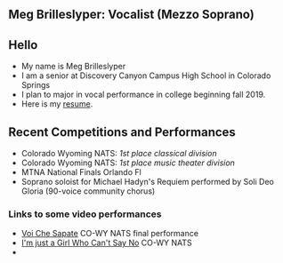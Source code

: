 ## Meg Brilleslyper: Vocalist (Mezzo Soprano)

<!-- Want a banner image? Find the image you want and store it in the images directory with the name `banner.jpg`. (Or you can modify the file name in the next line, with any image URL you want. -->

<!-- ![](images/banner.jpg){img:height="300px" width="100%"}
<!-- If you don't want a banner, delete the previous line.  -->

## Hello

- My name is Meg Brilleslyper
- I am a senior at Discovery Canyon Campus High School in Colorado Springs
- I plan to major in vocal performance in college beginning fall 2019.
- Here is my [resume](https://mmembrill.github.io/Meg_resume.pdf).


## Recent Competitions and Performances

- Colorado Wyoming NATS:  *1st place classical division*
- Colorado Wyoming NATS: *1st place music theater division*
- MTNA National Finals Orlando Fl
- Soprano soloist for Michael Hadyn's Requiem performed by Soli Deo Gloria (90-voice community chorus)

### Links to some video performances

* [Voi Che Sapate](https://drive.google.com/open?id=1ZzvS-rvYw2467lPsFcj58P6Bk88naWhL) CO-WY NATS final performance
* [I'm just a Girl Who Can't Say No](https://drive.google.com/open?id=1CxY4c_Ba3t040YS77IbV6liHIHcLqzgW) CO-WY NATS
* 


